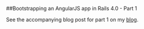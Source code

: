 ##Bootstrapping an AngularJS app in Rails 4.0 - Part 1

See the accompanying blog post for part 1 on my [blog](http://asanderson15.github.io/posts/2013/06/03/bootstrapping-angular-rails-part-1.html).
